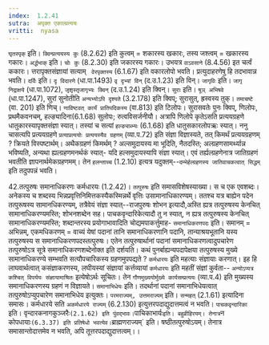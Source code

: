 ```yaml
---
index:  1.2.41
sutra:  अपृक्त एकाल्प्रत्ययः
vritti:  nyasa
---
```


`घृतस्पृक्` इति। `क्विन्प्रत्ययस्य कुः` (8.2.62) इति कुत्वम् = शकारस्य खकारः, तस्य जश्त्वम् = खकारस्य गकारः। `अर्द्धभाक्` इति। `चोः कुः` (8.2.30) इति जकारस्य गकारः। उभयत्र `वाऽवसाने` (8.4.56) इत चर्त्वं ककारः। त्तरापृक्तसंज्ञायां सत्याम् ` वेरपृक्तस्य` (6.1.67) इति वकारलोपो भवति। प्रत्युदाहरणेषु हि तदभावान्न भवति।
`दर्विः` इति। `दृ विदारणे` (धा.पा.1493) `वृ दृभ्यां विन्` (द.उ.1.23) इति विन्। `जागृविः` इति। `जागृ निद्राक्षये` (धा.पा.1072), `जृशृस्तृजागृभ्यः क्विन्` (द.उ.1.24) इति क्विन्। `सुराः` इति। `षूञ् अभिषवे` (धा.पा.1247), सुरां सुनोतीति `अन्यभ्योऽपि दृश्यते` (3.2.178) इति क्विप्; सुरासुत्, ह्रस्वस्य तुक्। `तमाचष्टे
` (वा. 201) इति णिच्। `णाविष्टवत् कार्यं प्रातिपदिकस्य` (वा.813) इति टिलोपः। सुरासवतेः पुनः क्विप्, णिलोपः, प्रथमैकवनचम्, हल्ङ्यादिना(6.1.68) सुलोपः; रुत्वविसर्जनीयौ। अत्रापि णिलोपे कृतेऽसति प्रत्ययग्रहणे धातुकारस्यापृक्तसंज्ञा स्यात्। तस्यां च सत्यां `हल्ङ्याब्भ्यः` (6.1.68) इति धातुसकारलोपऋः स्यात्। ननु चासत्यपि प्रत्ययग्रहणे `प्रत्याप्रत्ययोः प्रत्ययस्यैव ग्रहणम्` (व्या.प.72) इति संज्ञा विज्ञास्यते, तत् किमर्थं प्रत्ययग्रहणम् ? क्रियते विस्पष्टार्थम्।
अथैकग्रहणं किमर्थम् ? अल्समुदायस्य मा भूदिति, नैतदस्ति; अल्ग्रहणसामर्थ्यान्न भविष्यति, अन्यथा ह्यल्ग्रहणमनर्थकं स्यात्- यदि हल्समुदायस्यापि संज्ञा स्यात्। एवं तर्ह्यल्ग्रहणेनात्र जातिग्रहणं भवतीति ज्ञापनार्थमेकग्रहणमम्। तेन `हलन्ताच्च` (1.2.10) इत्यत्र यदुक्तम्--`दम्भेर्हल्ग्रहणस्य जातिवाचकत्वात् सिद्धम्` इति तदुपपन्नं भवति।

42.तत्पुरुषः समानाधिकरणः कर्मधारयः (1.2.42)।
`तत्पुरुषः` इति समासविशेषस्याख्या। स च एक एवशब्दः। अनेकस्य च
शब्दस्य भिन्नप्रवृत्तिनिमित्तकस्यैकस्मिन्नर्थे वृत्तिः उसामानाधिकारण्यम्। ततश्च यत्र बाह्येन पदेन तत्पुरूषस्य सामानधिकरण्यम्, तत्रैवेयं संज्ञा स्यात्--राजपुरुषः शोभन इत्यादौ,अस्ति ह्यत्र तत्पुरुषस्य केनचित् सामानाधिकरण्यमस्ति; शोभनशब्देन सह। पाचकवृन्दारिकेत्यादौ तु न स्यात्, न ह्यत्र तत्पुरुषस्य केनचित् सामानाधिकरण्यमस्ति; शब्दान्तरस्य प्रयोगाभावादिति चोद्यमपाकर्त्तुमाह- `समानाधिकरणपदः` इति। समानम् = अभिन्नम्, एकमधिकरणम् = वाच्यं येषां पदानां तानि समानाधिकरणानि पदानि, तान्याश्रयभूतानि यस्य तत्पुरुषस्य स समानाधिकरणपदस्तत्पुरुषः। एतेन तत्पुरुषार्थानां पदानां समानाधिकरणत्वादुपचारेण तत्पुरुषोऽत्र सूत्रे समानाधिकरणशब्देनोक्त इति दर्शयति। कथं पुनर्बाह्यन्यपदापेक्षया तत्पुरुषस्य मुख्ये सामानाधिकरण्ये सम्भवति सत्यौपचारिकस्य ग्रहणमुपपद्यते ? `कर्मधारयः` इति महत्याः संज्ञायाः करणात्। इह हि लाघवार्थत्वात् कसंज्ञाकरणस्य, लघीयस्यां संज्ञायां कर्त्तव्यायां `कर्मधारयः` इति महतीं संज्ञां कुर्वता-- `अन्योऽप्यत्र कश्चित् विपर्ययः संज्ञायामाश्रितः` इत्येषोऽर्थः सूचितः। तेन `गौणमुख्ययोर्मुख्ये कार्यसम्प्रत्ययः` (व्या.प.4) इति मुख्यस्य समानाधिकरणस्य ग्रहणं न विज्ञायते।
`समानाभिधेयः` इति। तदर्थानां पदानां समानाभिधेयत्वात् तत्पुरुषोऽप्युपचारेण समानाभिधेय इत्युक्तः। `परमराज्यम्, उत्तमराज्यम्` इति। `सन्महत्` (2.1.61) इत्यादिना समासः। कर्मधारये सति `अकर्मधारये राज्यम्` (6.2.130) इत्युत्तरपदाद्युदात्तमत्वं न भवति। `पाचकवृन्दारिका` इति। वृन्दारकनागकुञ्जरैः` (2.1.62) इति पुंवद्भावः। `पाचिकाभार्यः` इति। बहुव्रीहिरयम्। तेनात्र `न कोपधायाः` (6.3.37) इति प्रतिषेधो भवत्येव। `ब्राह्मणराज्यम्` इति। षष्ठीतत्पुरुषोऽयम्। तेनात्र समासान्तोदात्तमेव न भवति, अपि तूत्तरपदाद्युदात्तत्वम्।।

